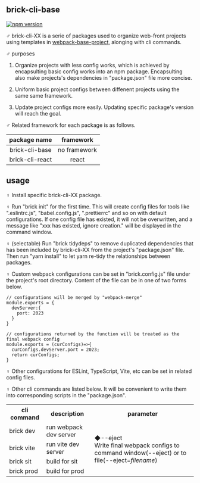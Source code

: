## brick-cli-base

[![npm version](https://badge.fury.io/js/brick-cli-base.svg)](https://badge.fury.io/js/brick-cli-base)

♂ brick-cli-XX is a serie of packages used to organize web-front projects using templates in [webpack-base-project](https://github.com/congzhou09/webpack-base-project), alonging with cli commands.

♂ purposes

1. Organize projects with less config works, which is achieved by encapsulting basic config works into an npm package. Encapsulting also make projects's dependencies in "package.json" file more concise.

2. Uniform basic project configs between diffenent projects using the same same framework.

3. Update project configs more easily. Updating specific package's version will reach the goal.

♂ Related framework for each package is as follows.

|  package name   |  framework   |
| :-------------: | :----------: |
| brick-cli-base  | no framework |
| brick-cli-react |    react     |

## usage

♀ Install specific brick-cli-XX package.

♀ Run "brick init" for the first time. This will create config files for tools like ".eslintrc.js", "babel.config.js", ".prettierrc" and so on with default configurations. If one config file has existed, it will not be overwritten, and a message like "xxx has existed, ignore creation." will be displayed in the command window.

♀ (selectable) Run "brick tidydeps" to remove duplicated dependencies that has been included by brick-cli-XX from the project's "package.json" file. Then run "yarn install" to let yarn re-tidy the relationships between packages.

♀ Custom webpack configurations can be set in "brick.config.js" file under the project's root directory. Content of the file can be in one of two forms below.

```
// configurations will be merged by "webpack-merge"
module.exports = {
  devServer:{
    port: 2023
  }
}
```

```
// configurations returned by the function will be treated as the final webpack config
module.exports = (curConfigs)=>{
  curConfigs.devServer.port = 2023;
  return curConfigs;
}
```

♀ Other configurations for ESLint, TypeScript, Vite, etc can be set in related config files.

♀ Other cli commands are listed below. It will be convenient to write them into corresponding scripts in the "package.json".

<table>
<tr>
<th>cli command</th>
<th>description</th>
<th>parameter</th>
</tr>
<tr>
<td>brick dev</td>
<td>run webpack dev server</td>
<td rowspan="4">
◆--eject <br>
Write final webpack configs to command window(--eject) or to file(--eject=<span style="font-style:italic;">filename</span>)
</td>
</tr>
<tr>
<td>brick vite</td>
<td>run vite dev server</td>
</tr>
<tr>
<td>brick sit</td>
<td>build for sit</td>
</tr>
<tr>
<td>brick prod</td>
<td>build for prod</td>
</tr>
</table>
